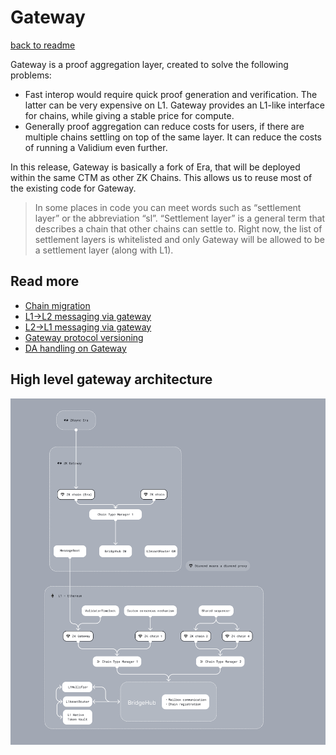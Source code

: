 # Gateway

[back to readme](../README.md)

Gateway is a proof aggregation layer, created to solve the following problems:

- Fast interop would require quick proof generation and verification. The latter can be very expensive on L1. Gateway provides an L1-like interface for chains, while giving a stable price for compute.
- Generally proof aggregation can reduce costs for users, if there are multiple chains settling on top of the same layer. It can reduce the costs of running a Validium even further.

In this release, Gateway is basically a fork of Era, that will be deployed within the same CTM as other ZK Chains. This allows us to reuse most of the existing code for Gateway.

> In some places in code you can meet words such as “settlement layer” or the abbreviation “sl”. “Settlement layer” is a general term that describes a chain that other chains can settle to. Right now, the list of settlement layers is whitelisted and only Gateway will be allowed to be a settlement layer (along with L1).

## Read more

- [Chain migration](chain_migration.md)
- [L1->L2 messaging via gateway](messaging_via_gateway.md)
- [L2->L1 messaging via gateway](nested_l3_l1_messaging.md)
- [Gateway protocol versioning](gateway_protocol_upgrades.md)
- [DA handling on Gateway](gateway_da.md)

## High level gateway architecture

![image.png](./img/ecosystem_architecture.png)
